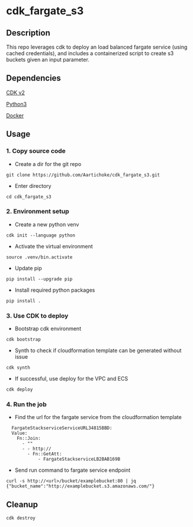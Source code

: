 # cdk_fargate_s3

## Description

This repo leverages cdk to deploy an load balanced fargate service (using cached credentials), and includes a containerized script to create s3 buckets given an input parameter.

## Dependencies
[CDK v2](https://docs.aws.amazon.com/cdk/v2/guide/home.html)

[Python3](https://www.python.org/downloads/)

[Docker](https://www.docker.com/)


## Usage
### 1. Copy source code
  - Create a dir for the git repo
  ```
  git clone https://github.com/Aartichoke/cdk_fargate_s3.git
  ```
  - Enter directory
  ```
  cd cdk_fargate_s3
  ```
### 2. Environment setup
  - Create a new python venv
  ```
  cdk init --language python
  ```
  - Activate the virtual environment
  ```
  source .venv/bin.activate
  ```
  - Update pip
  ```
  pip install --upgrade pip
  ```
  - Install required python packages
  ```
  pip install .
  ```
### 3. Use CDK to deploy
  - Bootstrap cdk environment
  ```
  cdk bootstrap
  ```
  - Synth to check if cloudformation template can be generated without issue
  ```
  cdk synth
  ```
  - If successful, use deploy for the VPC and ECS
  ```
  cdk deploy
  ```
### 4. Run the job
  - Find the url for the fargate service from the cloudformation template
  ```
    FargateStackserviceServiceURL34815BBD:
    Value:
      Fn::Join:
        - ""
        - - http://
          - Fn::GetAtt:
              - FargateStackserviceLB2BAB169B

  ```
  - Send run command to fargate service endpoint
  ```
  curl -s http://<url>/bucket/examplebucket:80 | jq 
  {"bucket_name":"http://examplebucket.s3.amazonaws.com/"}
  ```
 
## Cleanup
```
cdk destroy
```
